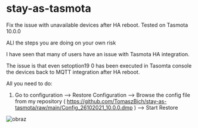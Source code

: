 # stay-as-tasmota
Fix the issue with unavailable devices after HA reboot. Tested on Tasmota 10.0.0

ALl the steps you are doing on your own risk

I have seen that many of users have an issue with Tasmota HA integration. 

The issue is that even setoption19 0 has been executed in Tasomta console the devices back to MQTT integration after HA reboot.

All you need to do:

1. Go to configuration --> Restore Configuration --> Browse the config file from my repository ( https://github.com/TomaszBich/stay-as-tasmota/raw/main/Config_26102021_10.0.0.dmp ) --> Start Restore 

![obraz](https://user-images.githubusercontent.com/74622130/138905107-8df8992a-8e86-4b3e-b431-4c24fd42b9da.png)
